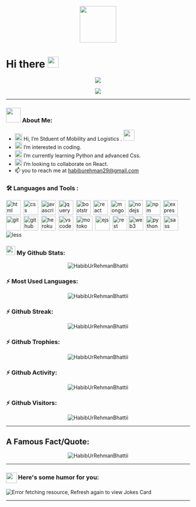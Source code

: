 <div id="header" align="center">
  <img src="https://media.giphy.com/media/gjrYDwbjnK8x36xZIO/giphy.gif" width="100"/>
   

                                                                                                                    
  </div>                                                                                                                 
<h1>
  Hi there
  <img src="https://media.giphy.com/media/hvRJCLFzcasrR4ia7z/giphy.gif" width="30px"/>
</h1>
</div>

<div align="center">
  <p align="center">
  <img src="https://readme-typing-svg.herokuapp.com/?lines=Always+learning+new+things;Student+in+Mobility+And+Logistic;Full+Stack+Web+developer&font=Fira%20Code&center=true&width=440&height=45&color=#fdsa4&vCenter=true&size=22">
</p>
  <img src="https://i.giphy.com/media/3o7abkwfIVAeDT6RSU/giphy.webp" />
</div>

---
### <img src="https://github.com/TheDudeThatCode/TheDudeThatCode/blob/master/Assets/Developer.gif?raw=true" width="40px"> **About Me:**
- <img alt="GIF" src="https://github.com/TheDudeThatCode/TheDudeThatCode/blob/master/Assets/wave.gif?raw=true" width="20px" /> Hi, I’m Stduent of Mobility and Logistics . <img src="https://media.giphy.com/media/WUlplcMpOCEmTGBtBW/giphy.gif" width="30">
- <img alt="GIF" src="https://github.com/TheDudeThatCode/TheDudeThatCode/blob/master/Assets/headbang.gif?raw=true" width="20px" /> I’m interested in coding.
- <img alt="GIF" src="https://github.com/TheDudeThatCode/TheDudeThatCode/blob/master/Assets/happy.gif?raw=true" width="20px" /> I’m currently learning Python and advanced Css.
- <img alt="GIF" src="https://github.com/TheDudeThatCode/TheDudeThatCode/blob/master/Assets/gandalf_parrot.gif?raw=true" width="20px" /> I’m looking to collaborate on React.
- 📫 you to reach me at habiburehman29@gmail.com

### :hammer_and_wrench: Languages and Tools :
<div>
<img src="https://img.icons8.com/color/48/000000/html-5--v1.png" alt="html" width="40" height="40"/>&nbsp;
<img src="https://img.icons8.com/color/48/000000/css3.png" alt="css" width="40" height="40"/>&nbsp;
<img src="https://img.icons8.com/color/48/000000/javascript--v1.png" alt="javascript" width="40" height="40"/>&nbsp;
<img src="https://img.icons8.com/ios-filled/50/000000/jquery.png" alt="jquery" width="40" height="40"/>&nbsp;
<img src="https://img.icons8.com/color/48/000000/bootstrap.png" alt="bootstrap" width="40" height="40"/>&nbsp;
<img src="https://img.icons8.com/color/48/000000/react-native.png" alt="react" width="40" height="40"/>&nbsp;
<img src="https://img.icons8.com/color/48/000000/mongodb.png" alt="mongodb" width="40" height="40"/>&nbsp;
<img src="https://img.icons8.com/color/48/000000/nodejs.png" alt="nodejs" width="40" height="40"/>&nbsp;
<img src="https://img.icons8.com/color/48/000000/npm.png" alt="npm" width="40" height="40"/>&nbsp;
<img src="https://img.icons8.com/color/48/000000/express.png" alt="express" width="40" height="40"/>&nbsp;
<img src="https://img.icons8.com/color/48/000000/git.png" alt="git" width="40" height="40"/>&nbsp;
<img src="https://img.icons8.com/color/48/000000/github--v1.png" alt="github" width="40" height="40"/>&nbsp;
<img src="https://img.icons8.com/color/48/000000/heroku.png" alt="heroku" width="40" height="40"/>&nbsp;
<img src="https://img.icons8.com/color/48/000000/visual-studio-code-2019.png" alt="vscode" width="40" height="40"/>&nbsp;
<img src="https://pbs.twimg.com/media/E7_cC-oXIAAXQ32?format=jpg&name=900x900" alt="motoko" width="45" height="40"/>&nbsp;
<img src="https://pbs.twimg.com/profile_images/2199543684/ejs_400x400.png" alt="ejs" width="40" height="40"/>&nbsp;
<img src="https://img.icons8.com/color/48/000000/rest-api.png" alt="rest" width="40" height="40"/>&nbsp;<img src="https://cdn.thenewstack.io/media/2022/02/aec396cd-screenshot-2022-02-04-at-2.56.57-pm.png" alt="web3" width="40" height="40"/>&nbsp;
<img src="https://img.icons8.com/color/48/000000/python--v1.png" alt="python" width="40" height="40"/>&nbsp;
<img src="https://img.icons8.com/color/48/000000/sass.png" alt="sass" width="40" height="40"/>&nbsp;
<img src="https://img.shields.io/badge/-less-1D365D?style=flat-square&logo=less&logoColor=white" alt="less"/>&nbsp;

 
</div>

### <img src='https://media1.giphy.com/media/du3J3cXyzhj75IOgvA/giphy.gif?cid=ecf05e47x2g034i9pzwtzzsd3xgg2w9nr94t4tflbbgo3008&rid=giphy.gif' width='25px'> My Github Stats:
<div align="center">
<img src="https://finalstate.vercel.app/api?username=HabibUrRehmanBhattii&show_icons=true&theme=radical" alt="HabibUrRehmanBhattii" />
</div>

### :zap: Most Used Languages:
<div align="center">
<img src="https://finalstate.vercel.app/api/top-langs/?username=HabibUrRehmanBhattii&layout=compact&theme=radical&langs_count=10&hide=shell,procfile&show_icons=true" alt="HabibUrRehmanBhattii" />
</div>

### :zap: Github Streak:
<div align="center">
<img src="https://github-readme-streak-stats.herokuapp.com/?user=HabibUrRehmanBhattii&theme=radical" alt="HabibUrRehmanBhattii" />
</div>

### :zap: Github Trophies:
<div align="center">
<img src="https://github-profile-trophy.vercel.app/?username=HabibUrRehmanBhattii&theme=dracula" alt="HabibUrRehmanBhattii" />
</div>

### :zap: Github Activity:
<div align="center">
<img src="https://activity-graph.herokuapp.com/graph?username=HabibUrRehmanBhattii&theme=dracula&area=true" alt="HabibUrRehmanBhattii" />
</div>

### :zap: Github Visitors:
<div align="center">
<img src="https://profile-counter.glitch.me/HabibUrRehmanBhattii/count.svg" alt="HabibUrRehmanBhattii" />
</div>

<hr>

## A Famous Fact/Quote:
<div align="center">
<img src="https://github-readme-quotes.herokuapp.com/quote?theme=radical&animation=grow_out_in" alt="HabibUrRehmanBhattii" />
</div>

<hr>

### <img align ='center' src='https://media2.giphy.com/media/UQDSBzfyiBKvgFcSTw/giphy.gif?cid=ecf05e47p3cd513axbek3f56ti3jzizq8hincw20jauyyfyw&rid=giphy.gif' width ='29px'> Here's some humor for you:
<img src="https://readme-jokes.vercel.app/api/?align=center&theme=radical"  alt="Error fetching resource, Refresh again to view Jokes Card" />

<hr>



